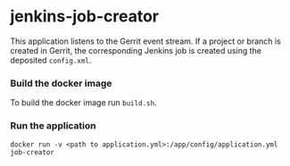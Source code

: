 # jenkins-job-creator

This application listens to the Gerrit event stream. If a project or branch is created in Gerrit, the corresponding Jenkins job is created using the deposited `config.xml`.

### Build the docker image
To build the docker image run `build.sh`.

### Run the application
`docker run -v <path to application.yml>:/app/config/application.yml job-creator`
